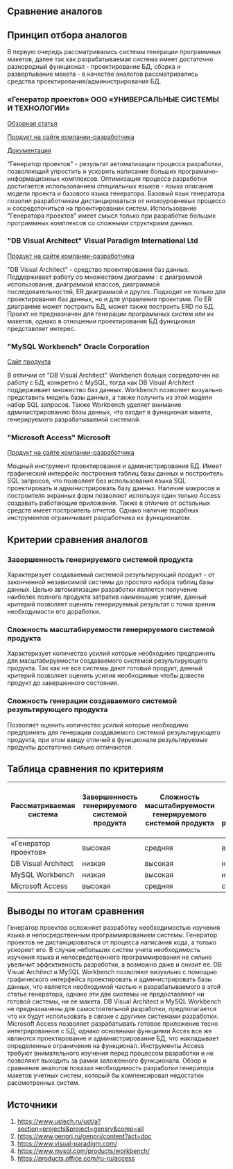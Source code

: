 ## Сравнение аналогов
## Принцип отбора аналогов

В первую очередь рассматриваоись системы генерации программных макетов, далее так как разрабатываемая система имеет достаточно разнородный функционал - проектирование БД, сборка и развертывание макета - в качестве аналогов рассматривались средства проектирования/администрирования БД. 

### «Генератор проектов» ООО «УНИВЕРСАЛЬНЫЕ СИСТЕМЫ И ТЕХНОЛОГИИ»
[Обзорная статья](https://habr.com/post/326564/)

[Продукт на сайте компании-разработчика](https://www.ustech.ru/ust/a?section=projects&project=gensrv&comp=all)

[Документация](https://www.genprj.ru/genprj/content?act=doc)

"Генератор проектов" - результат автоматизации процесса разработки, позволяющий упростить и ускорить написание больших 
программно-информационных комплексов. Оптимизация процесса разработки достигается использованием специальных языков - языка
описания модели проекта и базового языка генератора. Базовый язык генератора позолил разработчикам дистанцироваться от низкоуровневых процессо
и сосредоточиться на проектировании систем. Использование "Генератора проектов" имеет смысл только при разработке больших 
программных комплексов со сложными структкрами данных.

### "DB Visual Architect" Visual Paradigm International Ltd

[Продукт на сайте компании-разработчика](https://www.visual-paradigm.com/)

"DB Visual Architect" - средство проектирования баз данных. Поддерживает работу со множеством диаграмм : с диаграммой использования,
диаграммой классов, диаграммой последовательностей, ER диаграммой и других. Подходит не тольео для проектирования баз данных, 
но и для управления проектами. По ER диаграмме может построить БД, может также построить ERD по БД. Проект не предназначен для
генерации программных систем или их макетов, однако в отношении проектирования БД функционал представляет интерес.

### "MySQL Workbench" Oracle Corporation

[Сайт продукта](https://www.mysql.com/products/workbench/)

В отличии от "DB Visual Architect" Workbench больше сосредоточен на работу с БД, конкретно с MySQL, тогда как DB Visual Architect поддерживает множество баз данных.
Workbench позволяет визуально представить модель базы данных, а также получить из этой модели набор SQL запросов. Также Workbench уделяет внимание
администрированию базы данных, что входит в функционал макета, генерируемого разрабатываемой системой.

### "Microsoft Access" Microsoft 

[Продукт на сайте компании-разработчика](https://products.office.com/ru-ru/access)

Мощный инструмент проектирования и администрирования БД. Имеет графический интерфейс построения таблиц базы данных и построитель SQL запросов, что позволяет 
без использования языка SQL проектировать и администрировать базу данных. Наличие макросов и построителя экранных форм позволяют используя один только Access 
создавать работающие приложения. Также в отличие от остальных средств имеет построитель отчетов. Однако наличие подобных инструментов ограничивает 
разработчика их функционалом.

## Критерии сравнения аналогов

### Завершенность генерируемого системой продукта 

Характеризует создаваемый системой результирующий продукт - от законченной независимой системы до простого набора таблиц базы данных.
Целью автоматизации разработки является получение наиболее полного продукта затратив наименьшие усилия, данный критерий позволяет оценить генерируемый результат с точки зрения необходимости его доработки.

### Сложность масштабируемости генерируемого системой продукта

Характеризует количество усилий которые необходимо предпринять для масштабируемости создаваемого системой результирующего продукта.
Так как не все системы дают готовый продукт, данный критерий позволяет оценить усилия необходимые чтобы довести продукт до завершенного состояния.

### Сложность генерации создаваемого системой результирующего продукта 

Позволяет оценить количество усилий которые необходимо предпринять для генерации создаваемого системой результирующего продукта, при этом ввиду отличий в функционале результируемые продукты достаточно сильно отличаются.

## Таблица сравнения по критериям

Рассматриваемая система | Завершенность генерируемого системой продукта | Сложность масштабируемости генерируемого системой продукта | Сложность генерации создаваемого системой результирующего продукта
------------ | ------------- | ------------- | -------------
«Генератор проектов» | высокая | средняя | высокая
DB Visual Architect | низкая | высокая | низкая 
MySQL Workbench | низкая | высокая  | низкая 
Microsoft Access | высокая | средняя | средняя

## Выводы по итогам сравнения

Генератор проектов осложняет разработку необходимостью изучения языка и непосредственным программированием системы. Генератор проектов не дистанцироваться от процесса написания кода, а только ускоряет его. В случае небольших систем учета 
необходимость изучения языка и непосредственного программирования не сильно увеличит эффективность разработки, а возможно даже и снизит ее.
DB Visual Architect и MySQL Workbench позволяют визуально с помощью графического интерфейса проектировать и администрировать базы данных, что является необходимой частью и разрабатываемого в этой статье генератора, 
однако эти две системы не предоставляют ни готовой системы, ни ее макета. DB Visual Architect и MySQL Workbench не предназначены для самостоятельной разработки, предполагается что их будут использовать в связке с другими системами разработки. Microsoft Access позволяет разрабатывать готовое приложение тесно интегрированное с БД, однако основными функциями Acces все же являются проектирование и администрирование БД,
что накладывает определенные ограничения на функционал. Инструменты Access требуют внимательного изучения перед процессом разработки и не позволяют выходить за рамки заложенного функционала.
Обзор и сравнение аналогов показал необходимость разработки генератора макетов учетных систем, который бы компенсировал недостатки рассмотренных систем.

## Источники

1. https://www.ustech.ru/ust/a?section=projects&project=gensrv&comp=all
2. https://www.genprj.ru/genprj/content?act=doc
3. https://www.visual-paradigm.com/
4. https://www.mysql.com/products/workbench/
5. https://products.office.com/ru-ru/access


